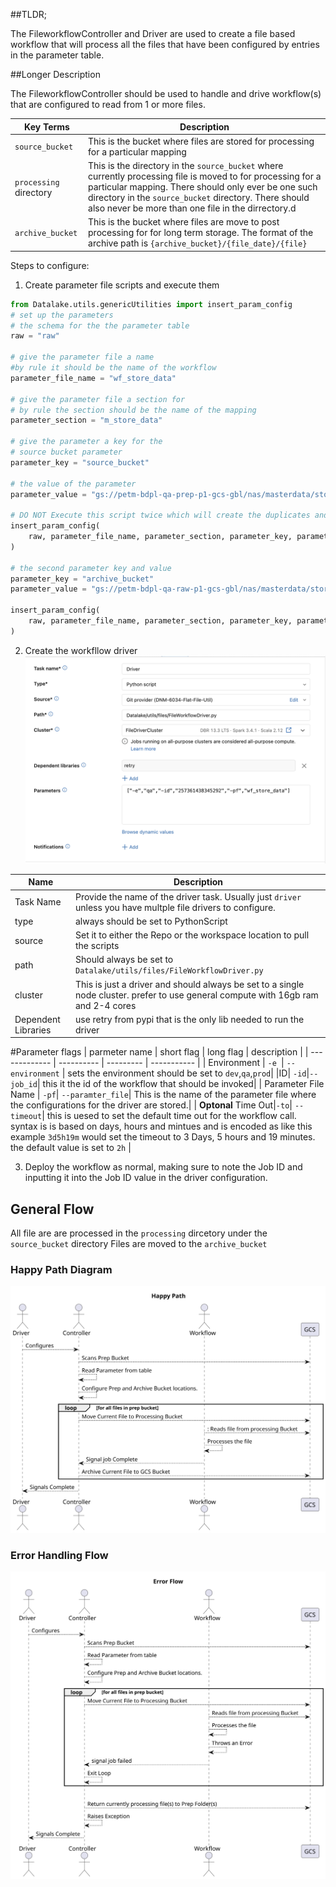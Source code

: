 ##TLDR;

The FileworkflowController and Driver are used to create a file based workflow that will process all the files that have been configured by entries in the parameter table. 

##Longer Description

The FileworkflowController should be used to handle and drive workflow(s) that are configured to read from 1 or more files.

|Key Terms| Description|
|---|----|
|`source_bucket` | This is the bucket where files are stored for processing for a particular mapping|
|`processing` directory | This is the directory in the `source_bucket` where currently processing file is moved to for processing for a particular mapping. There should only ever be one such directory in the `source_bucket` directory. There should also never be more than one file in the dirrectory.d
|`archive_bucket` | This is the bucket where files are move to post processing for for long term storage. The format of the archive path is `{archive_bucket}/{file_date}/{file}`|


Steps to configure:
1) Create parameter file scripts and execute them
```python 
from Datalake.utils.genericUtilities import insert_param_config
# set up the parameters 
# the schema for the the parameter table
raw = "raw"

# give the parameter file a name
#by rule it should be the name of the workflow 
parameter_file_name = "wf_store_data"

# give the parameter file a section for
# by rule the section should be the name of the mapping
parameter_section = "m_store_data"

# give the parameter a key for the 
# source bucket parameter
parameter_key = "source_bucket"

# the value of the parameter
parameter_value = "gs://petm-bdpl-qa-prep-p1-gcs-gbl/nas/masterdata/store_data"

# DO NOT Execute this script twice which will create the duplicates and the workflow will fail
insert_param_config(
    raw, parameter_file_name, parameter_section, parameter_key, parameter_value
)

# the second parameter key and value
parameter_key = "archive_bucket"
parameter_value = "gs://petm-bdpl-qa-raw-p1-gcs-gbl/nas/masterdata/store_data/"

insert_param_config(
    raw, parameter_file_name, parameter_section, parameter_key, parameter_value
)
```

2) Create the workfllow driver
![Workflow configuration example.](./img/fw_driver_task_creation.png)

| Name | Description |
| ---- | ----------- |
|Task Name | Provide the name of the driver task. Usually just `driver` unless you have multple file drivers to configure. |
| type|always should be set to PythonScript |
| source | Set it to either the Repo or the workspace location to pull the scripts | 
|path| Should always be set to `Datalake/utils/files/FileWorkflowDriver.py`|
| cluster | This is just a driver and should always be set to a single node cluster. prefer to use general compute with 16gb ram and 2-4 cores|
| Dependent Libraries| use retry from pypi that is the only lib needed to run the driver |

#Parameter flags
| parmeter name | short flag | long flag | description |
| ------------- | ---------- | --------- | ----------- |
| Environment | `-e `| `--environment` | sets the environment should be set to `dev`,`qa`,`prod`|
|ID| `-id`|`--job_id`| this it the id of the workflow that should be invoked|
| Parameter File Name | `-pf`| `--paramter_file`| This is the name of the parameter file where the configurations for the driver are stored.|
| **Optonal** Time Out|`-to`| `--timeout`| this is uesed to set the default time out for the workflow call. syntax is is based on days, hours and mintues and is encoded as like this example `3d5h19m` would set the timeout to 3 Days, 5 hours and 19 minutes. the default value is set to `2h` |

3) Deploy the workflow as normal, making sure to note the Job ID and inputting it into the Job ID value in the driver configuration.

## General Flow
All file are are processed in the `processing` dircetory under the `source_bucket` directory
Files are moved to the `archive_bucket`

### Happy Path Diagram
![Happy Path Flow.](diagrams/out/happy_path.svg)

### Error Handling Flow
![Error Flow](./diagrams/out/error_path.svg)